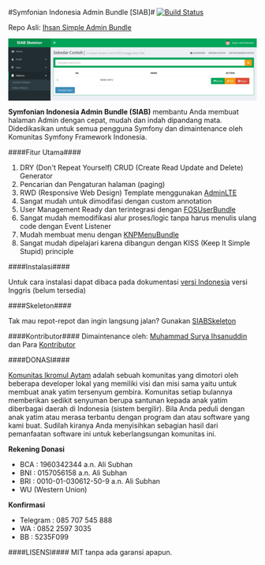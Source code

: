 #Symfonian Indonesia Admin Bundle [SIAB]#
[![Build Status](https://travis-ci.org/SymfonyId/AdminBundle.svg?branch=master)](https://travis-ci.org/SymfonyId/AdminBundle)


Repo Asli: [Ihsan Simple Admin Bundle](https://github.com/ihsanudin/SimpleAdminBundle)

<img src="AdminBundle.png" alt="SymfonianIndonesiaAdminBundle membantu Anda membuat halaman backend dengan cepat dan memukau" title="SymfonianIndonesiaAdminBundle" align="center" />

**Symfonian Indonesia Admin Bundle (SIAB)** membantu Anda membuat halaman Admin dengan cepat, mudah dan indah dipandang mata. Didedikasikan untuk semua pengguna Symfony dan dimaintenance oleh Komunitas Symfony Framework Indonesia.

####Fitur Utama####
1. DRY (Don't Repeat Yourself) CRUD (Create Read Update and Delete) Generator
2. Pencarian dan Pengaturan halaman (paging)
3. RWD (Responsive Web Design) Template menggunakan [AdminLTE](https://github.com/almasaeed2010/AdminLTE)
4. Sangat mudah untuk dimodifasi dengan custom annotation
6. User Management Ready dan terintegrasi dengan [FOSUserBundle](https://github.com/FriendsOfSymfony/FOSUserBundle)
7. Sangat mudah memodifikasi alur proses/logic tanpa harus menulis ulang code dengan Event Listener
8. Mudah membuat menu dengan [KNPMenuBundle](https://github.com/KnpLabs/KnpMenuBundle)
9. Sangat mudah dipelajari karena dibangun dengan KISS (Keep It Simple Stupid) principle

####Instalasi####

Untuk cara instalasi dapat dibaca pada dokumentasi [versi Indonesia](Resources/doc/id/instalation.md) versi Inggris (belum tersedia)

####Skeleton####

Tak mau repot-repot dan ingin langsung jalan? Gunakan [SIABSkeleton](https://github.com/SymfonyId/Skeleton)

####Kontributor####
Dimaintenance oleh: [Muhammad Surya Ihsanuddin](https://github.com/ihsanudin) dan Para [Kontributor](https://github.com/SymfonyId/AdminBundle/graphs/contributors)

####DONASI####

[Komunitas Ikromul Aytam](https://www.facebook.com/pages/Komunitas-Ikromul-Aytam-KIA/302682336596867) adalah sebuah komunitas yang dimotori oleh beberapa developer lokal yang memiliki visi dan misi sama
yaitu untuk membuat anak yatim tersenyum gembira. Komunitas setiap bulannya memberikan sedikit senyuman berupa santunan
kepada anak yatim diberbagai daerah di Indonesia (sistem bergilir). Bila Anda peduli dengan anak yatim atau merasa terbantu
dengan program dan atau software yang kami buat. Sudilah kiranya Anda menyisihkan sebagian hasil dari pemanfaatan software ini
untuk keberlangsungan komunitas ini.

**Rekening Donasi**
- BCA : 1960342344 a.n. Ali Subhan
- BNI : 0157056158 a.n. Ali Subhan
- BRI : 0010-01-030612-50-9 a.n. Ali Subhan
- WU (Western Union)

**Konfirmasi**
- Telegram : 085 707 545 888
- WA : 0852 2597 3035
- BB : 5235F099

####LISENSI####
MIT tanpa ada garansi apapun.

